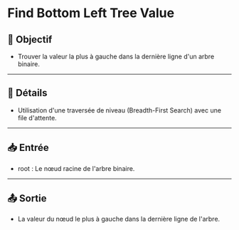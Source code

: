 # Find Bottom Left Tree Value

## 🎯 Objectif

- Trouver la valeur la plus à gauche dans la dernière ligne d'un arbre binaire.

---

## 📝 Détails

- Utilisation d'une traversée de niveau (Breadth-First Search) avec une file d'attente.

---

## 📥 Entrée

- root : Le nœud racine de l'arbre binaire.

---

## 📤 Sortie

- La valeur du nœud le plus à gauche dans la dernière ligne de l'arbre.


